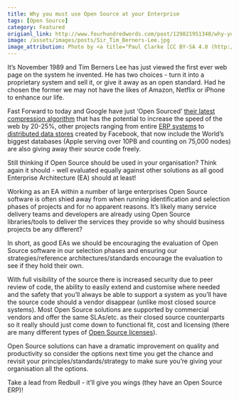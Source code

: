 ```yaml
---
title: Why you must use Open Source at your Enterprise
tags: [Open Source]
category: Featured
origianl_link: http://www.fourhundredwords.com/post/129821951348/why-you-must-use-open-source-at-your-enterprise
image: /assets/images/posts/Sir_Tim_Berners-Lee.jpg
image_attribution: Photo by <a title="Paul Clarke [CC BY-SA 4.0 (http://creativecommons.org/licenses/by-sa/4.0)], via Wikimedia Commons" href="https://commons.wikimedia.org/wiki/File%3ASir_Tim_Berners-Lee.jpg">Paul Clarke</a>
---
```

It’s November 1989 and Tim Berners Lee has just viewed the first ever web page on the system he invented. He has two choices - turn it into a proprietary system and sell it, or give it away as an open standard. Had he chosen the former we may not have the likes of Amazon, Netflix or iPhone to enhance our life.
 <!-- readmore -->
Fast Forward to today and Google have just ‘Open Sourced’ [their latest compression algorithm](http://google-opensource.blogspot.com.au/2015/09/introducing-brotli-new-compression.html) that has the potential to increase the speed of the web by 20-25%, other projects ranging from entire [ERP systems](http://www.epicor.com/erp/) to [distributed data stores](http://cassandra.apache.org/) created by Facebook, that now include the World’s biggest databases (Apple serving over 10PB and counting on 75,000 nodes) are also giving away their source code freely.

Still thinking if Open Source should be used in your organisation? Think again it should - well evaluated equally against other solutions as all good Enterprise Architecture (EA) should at least!

Working as an EA within a number of large enterprises Open Source software is often shied away from when running identification and selection phases of projects and for no apparent reasons. It’s likely many service delivery teams and developers are already using Open Source libraries/tools to deliver the services they provide so why should business projects be any different?

In short, as good EAs we should be encouraging the evaluation of Open Source software in our selection phases and ensuring our strategies/reference architectures/standards encourage the evaluation to see if they hold their own.

With full visibility of the source there is increased security due to peer review of code, the ability to easily extend and customise where needed and the safety that you’ll always be able to support a system as you’ll have the source code should a vendor disappear (unlike most closed source systems). Most Open Source solutions are supported by commercial vendors and offer the same SLAs/etc. as their closed source counterparts so it really should just come down to functional fit, cost and licensing (there are many different types of [Open Source licenses](http://opensource.org/licenses)).

Open Source solutions can have a dramatic improvement on quality and productivity so consider the options next time you get the chance and revisit your principles/standards/strategy to make sure you’re giving your organisation all the options.

Take a lead from Redbull - it’ll give you wings (they have an Open Source ERP)!
